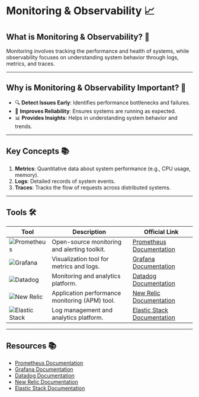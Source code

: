 # Monitoring & Observability 📈

## What is Monitoring & Observability? 🤔
Monitoring involves tracking the performance and health of systems, while observability focuses on understanding system behavior through logs, metrics, and traces.

---

## Why is Monitoring & Observability Important? 🌟
- 🔍 **Detect Issues Early**: Identifies performance bottlenecks and failures.
- 🚨 **Improves Reliability**: Ensures systems are running as expected.
- 📊 **Provides Insights**: Helps in understanding system behavior and trends.

---

## Key Concepts 📚
1. **Metrics**: Quantitative data about system performance (e.g., CPU usage, memory).
2. **Logs**: Detailed records of system events.
3. **Traces**: Tracks the flow of requests across distributed systems.

---

## Tools 🛠️

| Tool           | Description                                                                 | Official Link                              |
|----------------|-----------------------------------------------------------------------------|-------------------------------------------|
| ![Prometheus](https://img.shields.io/badge/Prometheus-blue?logo=prometheus) | Open-source monitoring and alerting toolkit.                | [Prometheus Documentation](https://prometheus.io/docs/) |
| ![Grafana](https://img.shields.io/badge/Grafana-blue?logo=grafana)         | Visualization tool for metrics and logs.                   | [Grafana Documentation](https://grafana.com/docs/) |
| ![Datadog](https://img.shields.io/badge/Datadog-blue?logo=datadog)         | Monitoring and analytics platform.                         | [Datadog Documentation](https://docs.datadoghq.com/) |
| ![New Relic](https://img.shields.io/badge/New%20Relic-blue?logo=new-relic) | Application performance monitoring (APM) tool.             | [New Relic Documentation](https://docs.newrelic.com/) |
| ![Elastic Stack](https://img.shields.io/badge/Elastic%20Stack-blue?logo=elastic) | Log management and analytics platform.                     | [Elastic Stack Documentation](https://www.elastic.co/guide/index.html) |

---

## Resources 📚
- [Prometheus Documentation](https://prometheus.io/docs/)
- [Grafana Documentation](https://grafana.com/docs/)
- [Datadog Documentation](https://docs.datadoghq.com/)
- [New Relic Documentation](https://docs.newrelic.com/)
- [Elastic Stack Documentation](https://www.elastic.co/guide/index.html)